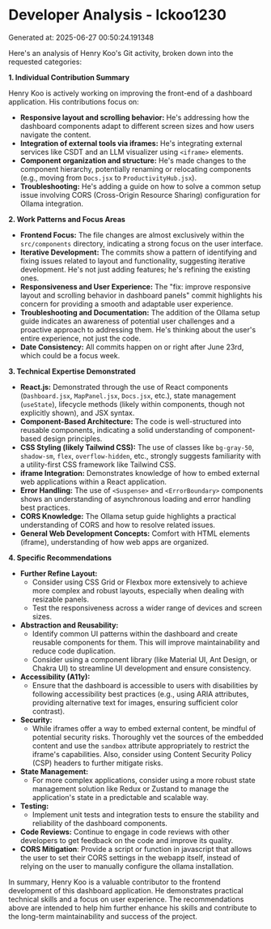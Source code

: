 # Developer Analysis - lckoo1230
Generated at: 2025-06-27 00:50:24.191348

Here's an analysis of Henry Koo's Git activity, broken down into the requested categories:

**1. Individual Contribution Summary**

Henry Koo is actively working on improving the front-end of a dashboard application. His contributions focus on:

*   **Responsive layout and scrolling behavior:** He's addressing how the dashboard components adapt to different screen sizes and how users navigate the content.
*   **Integration of external tools via iframes:** He's integrating external services like CSDT and an LLM visualizer using `<iframe>` elements.
*   **Component organization and structure:** He's made changes to the component hierarchy, potentially renaming or relocating components (e.g., moving from `Docs.jsx` to `ProductivityHub.jsx`).
*   **Troubleshooting:** He's adding a guide on how to solve a common setup issue involving CORS (Cross-Origin Resource Sharing) configuration for Ollama integration.

**2. Work Patterns and Focus Areas**

*   **Frontend Focus:** The file changes are almost exclusively within the `src/components` directory, indicating a strong focus on the user interface.
*   **Iterative Development:** The commits show a pattern of identifying and fixing issues related to layout and functionality, suggesting iterative development. He's not just adding features; he's refining the existing ones.
*   **Responsiveness and User Experience:**  The "fix: improve responsive layout and scrolling behavior in dashboard panels" commit highlights his concern for providing a smooth and adaptable user experience.
*   **Troubleshooting and Documentation:** The addition of the Ollama setup guide indicates an awareness of potential user challenges and a proactive approach to addressing them. He's thinking about the user's entire experience, not just the code.
*   **Date Consistency:** All commits happen on or right after June 23rd, which could be a focus week.

**3. Technical Expertise Demonstrated**

*   **React.js:** Demonstrated through the use of React components (`Dashboard.jsx`, `MapPanel.jsx`, `Docs.jsx`, etc.), state management (`useState`), lifecycle methods (likely within components, though not explicitly shown), and JSX syntax.
*   **Component-Based Architecture:**  The code is well-structured into reusable components, indicating a solid understanding of component-based design principles.
*   **CSS Styling (likely Tailwind CSS):** The use of classes like `bg-gray-50`, `shadow-sm`, `flex`, `overflow-hidden`, etc., strongly suggests familiarity with a utility-first CSS framework like Tailwind CSS.
*   **iframe Integration:** Demonstrates knowledge of how to embed external web applications within a React application.
*   **Error Handling:**  The use of `<Suspense>` and `<ErrorBoundary>` components shows an understanding of asynchronous loading and error handling best practices.
*   **CORS Knowledge:** The Ollama setup guide highlights a practical understanding of CORS and how to resolve related issues.
*   **General Web Development Concepts:** Comfort with HTML elements (iframe), understanding of how web apps are organized.

**4. Specific Recommendations**

*   **Further Refine Layout:**
    *   Consider using CSS Grid or Flexbox more extensively to achieve more complex and robust layouts, especially when dealing with resizable panels.
    *   Test the responsiveness across a wider range of devices and screen sizes.
*   **Abstraction and Reusability:**
    *   Identify common UI patterns within the dashboard and create reusable components for them. This will improve maintainability and reduce code duplication.
    *   Consider using a component library (like Material UI, Ant Design, or Chakra UI) to streamline UI development and ensure consistency.
*   **Accessibility (A11y):**
    *   Ensure that the dashboard is accessible to users with disabilities by following accessibility best practices (e.g., using ARIA attributes, providing alternative text for images, ensuring sufficient color contrast).
*   **Security:**
    *   While iframes offer a way to embed external content, be mindful of potential security risks.  Thoroughly vet the sources of the embedded content and use the `sandbox` attribute appropriately to restrict the iframe's capabilities.  Also, consider using Content Security Policy (CSP) headers to further mitigate risks.
*   **State Management:**
    *   For more complex applications, consider using a more robust state management solution like Redux or Zustand to manage the application's state in a predictable and scalable way.
*   **Testing:**
    *   Implement unit tests and integration tests to ensure the stability and reliability of the dashboard components.
*   **Code Reviews:** Continue to engage in code reviews with other developers to get feedback on the code and improve its quality.
*   **CORS Mitigation**: Provide a script or function in javascript that allows the user to set their CORS settings in the webapp itself, instead of relying on the user to manually configure the ollama installation.

In summary, Henry Koo is a valuable contributor to the frontend development of this dashboard application. He demonstrates practical technical skills and a focus on user experience. The recommendations above are intended to help him further enhance his skills and contribute to the long-term maintainability and success of the project.
